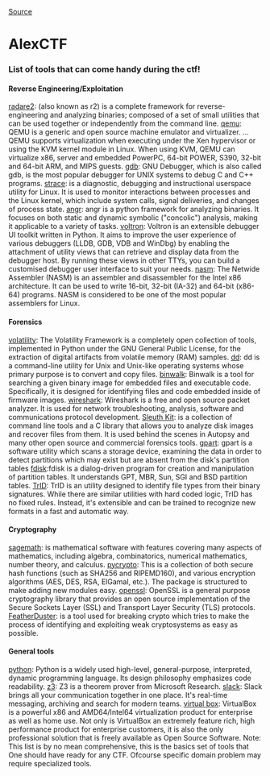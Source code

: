 
[Source](https://ctf.oddcoder.com/toolset "Permalink to AlexCTF")

# AlexCTF

###  List of tools that can come handy during the ctf!

#### Reverse Engineering/Exploitation

[radare2][1]: (also known as r2) is a complete framework for reverse-engineering and analyzing binaries; composed of a set of small utilities that can be used together or independently from the command line. 
[qemu][2]: QEMU is a generic and open source machine emulator and virtualizer. ... QEMU supports virtualization when executing under the Xen hypervisor or using the KVM kernel module in Linux. When using KVM, QEMU can virtualize x86, server and embedded PowerPC, 64-bit POWER, S390, 32-bit and 64-bit ARM, and MIPS guests.
[gdb][3]: GNU Debugger, which is also called gdb, is the most popular debugger for UNIX systems to debug C and C++ programs. 
[strace][4]: is a diagnostic, debugging and instructional userspace utility for Linux. It is used to monitor interactions between processes and the Linux kernel, which include system calls, signal deliveries, and changes of process state. 
[angr][5]: angr is a python framework for analyzing binaries. It focuses on both static and dynamic symbolic ("concolic") analysis, making it applicable to a variety of tasks.
[voltron][6]: Voltron is an extensible debugger UI toolkit written in Python. It aims to improve the user experience of various debuggers (LLDB, GDB, VDB and WinDbg) by enabling the attachment of utility views that can retrieve and display data from the debugger host. By running these views in other TTYs, you can build a customised debugger user interface to suit your needs. 
[nasm][7]: The Netwide Assembler (NASM) is an assembler and disassembler for the Intel x86 architecture. It can be used to write 16-bit, 32-bit (IA-32) and 64-bit (x86-64) programs. NASM is considered to be one of the most popular assemblers for Linux. 

#### Forensics

[volatility][8]: The Volatility Framework is a completely open collection of tools, implemented in Python under the GNU General Public License, for the extraction of digital artifacts from volatile memory (RAM) samples.
[dd][9]: dd is a command-line utility for Unix and Unix-like operating systems whose primary purpose is to convert and copy files. 
[binwalk][10]: Binwalk is a tool for searching a given binary image for embedded files and executable code. Specifically, it is designed for identifying files and code embedded inside of firmware images. 
[wireshark][11]: Wireshark is a free and open source packet analyzer. It is used for network troubleshooting, analysis, software and communications protocol development.
[Sleuth Kit][12]: is a collection of command line tools and a C library that allows you to analyze disk images and recover files from them. It is used behind the scenes in Autopsy and many other open source and commercial forensics tools.
[gpart][13]: gpart is a software utility which scans a storage device, examining the data in order to detect partitions which may exist but are absent from the disk's partition tables 
[fdisk][14]:fdisk is a dialog-driven program for creation and manipulation of partition tables. It understands GPT, MBR, Sun, SGI and BSD partition tables.
[TrID][15]: TrID is an utility designed to identify file types from their binary signatures. While there are similar utilities with hard coded logic, TrID has no fixed rules. Instead, it's extensible and can be trained to recognize new formats in a fast and automatic way. 

#### Cryptography

[sagemath][16]: is mathematical software with features covering many aspects of mathematics, including algebra, combinatorics, numerical mathematics, number theory, and calculus.
[pycrypto][17]: This is a collection of both secure hash functions (such as SHA256 and RIPEMD160), and various encryption algorithms (AES, DES, RSA, ElGamal, etc.). The package is structured to make adding new modules easy. 
[openssl][18]: OpenSSL is a general purpose cryptography library that provides an open source implementation of the Secure Sockets Layer (SSL) and Transport Layer Security (TLS) protocols. 
[FeatherDuster][19]: is a tool used for breaking crypto which tries to make the process of identifying and exploiting weak cryptosystems as easy as possible. 

#### General tools

[python][20]: Python is a widely used high-level, general-purpose, interpreted, dynamic programming language. Its design philosophy emphasizes code readability. 
[z3][21]: Z3 is a theorem prover from Microsoft Research. 
[slack][22]: Slack brings all your communication together in one place. It's real-time messaging, archiving and search for modern teams. [virtual box][23]: VirtualBox is a powerful x86 and AMD64/Intel64 virtualization product for enterprise as well as home use. Not only is VirtualBox an extremely feature rich, high performance product for enterprise customers, it is also the only professional solution that is freely available as Open Source Software. Note: This list is by no mean comprehensive, this is the basics set of tools that One should have ready for any CTF. Ofcourse specific domain problem may require specialized tools. 

[1]: https://rada.re
[2]: http://qemu.org
[3]: https://www.sourceware.org/gdb/
[4]: https://sourceforge.net/projects/strace/
[5]: http://angr.io
[6]: https://github.com/snare/voltron
[7]: http://www.nasm.us/
[8]: http://www.volatilityfoundation.org/
[9]: https://www.gnu.org/s/coreutils/
[10]: http://binwalk.org/
[11]: https://wireshark.org
[12]: http://www.sleuthkit.org/
[13]: https://github.com/baruch/gpart
[14]: https://www.gnu.org/software/fdisk/
[15]: http://mark0.net/soft-trid-e.html
[16]: http://sagemath.org/
[17]: https://pypi.python.org/pypi/pycrypto
[18]: https://www.openssl.org
[19]: https://github.com/nccgroup/featherduster
[20]: https://www.python.org/
[21]: https://github.com/Z3Prover/z3
[22]: https://slack.com
[23]: https://www.virtualbox.org/

  
